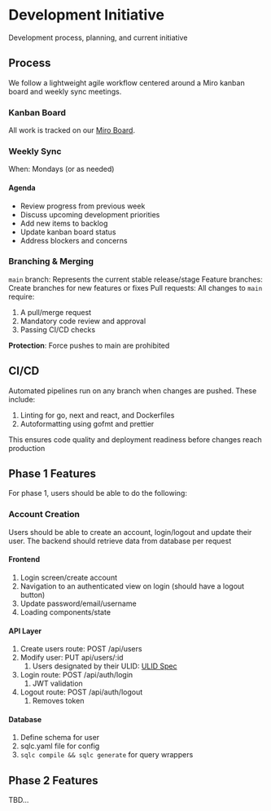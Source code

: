 # Development Initiative

Development process, planning, and current initiative

## Process
We follow a lightweight agile workflow centered around a Miro kanban board and weekly sync meetings.

### Kanban Board

All work is tracked on our [Miro Board](https://miro.com/app/board/uXjVJ20Dk1s=/?share_link_id=99270898306).

### Weekly Sync

When: Mondays (or as needed)

#### Agenda

- Review progress from previous week
- Discuss upcoming development priorities
- Add new items to backlog
- Update kanban board status
- Address blockers and concerns

### Branching & Merging

`main` branch: Represents the current stable release/stage
Feature branches: Create branches for new features or fixes
Pull requests: All changes to `main` require:

1. A pull/merge request
2. Mandatory code review and approval
3. Passing CI/CD checks

**Protection**: Force pushes to main are prohibited

## CI/CD

Automated pipelines run on any branch when changes are pushed. These include:

1. Linting for go, next and react, and Dockerfiles
2. Autoformatting using gofmt and prettier

This ensures code quality and deployment readiness before changes reach production

## Phase 1 Features

For phase 1, users should be able to do the following:

### Account Creation

Users should be able to create an account, login/logout and update their user. The backend should retrieve data from database per request

#### Frontend

1. Login screen/create account
2. Navigation to an authenticated view on login (should have a logout button)
3. Update password/email/username
4. Loading components/state

#### API Layer

1. Create users route: POST /api/users
2. Modify user: PUT api/users/:id
   1. Users designated by their ULID: [ULID Spec](https://github.com/oklog/ulid)
3. Login route: POST /api/auth/login
   1. JWT validation
4. Logout route: POST /api/auth/logout
   1. Removes token

#### Database

1. Define schema for user
2. sqlc.yaml file for config
3. ```sqlc compile && sqlc generate``` for query wrappers

## Phase 2 Features

TBD...